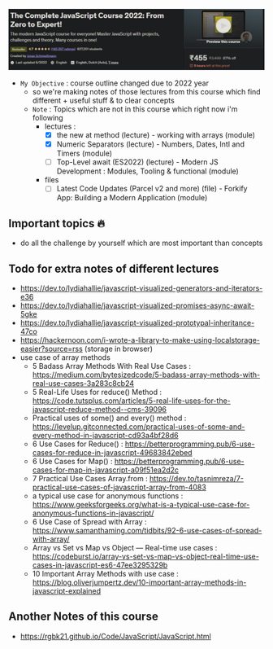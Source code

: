 ![Course Name](./banner.jpg)

- `My Objective` : course outline changed due to 2022 year
    - so we're making notes of those lectures from this course which find different + useful stuff & to clear concepts
    - `Note` : Topics which are not in this course which right now i'm following 
        - lectures : 
            - [x] the new at method (lecture) - working with arrays (module) 
            - [x] Numeric Separators (lecture) - Numbers, Dates, Intl and Timers (module) 
            - [ ] Top-Level await (ES2022) (lecture) - Modern JS Development : Modules, Tooling & functional (module)
        - files
            - [ ] Latest Code Updates (Parcel v2 and more) (file) - Forkify App: Building a Modern Application (module)

## Important topics 🔥 

- do all the challenge by yourself which are most important than concepts 

## Todo for extra notes of different lectures

- https://dev.to/lydiahallie/javascript-visualized-generators-and-iterators-e36
- https://dev.to/lydiahallie/javascript-visualized-promises-async-await-5gke
- https://dev.to/lydiahallie/javascript-visualized-prototypal-inheritance-47co
- https://hackernoon.com/i-wrote-a-library-to-make-using-localstorage-easier?source=rss (storage in browser)
- use case of array methods 
    - 5 Badass Array Methods With Real Use Cases : https://medium.com/bytesizedcode/5-badass-array-methods-with-real-use-cases-3a283c8cb24
    - 5 Real-Life Uses for reduce() Method : https://code.tutsplus.com/articles/5-real-life-uses-for-the-javascript-reduce-method--cms-39096
    - Practical uses of some() and every() method : https://levelup.gitconnected.com/practical-uses-of-some-and-every-method-in-javascript-cd93a4bf28d6
    - 6 Use Cases for Reduce() : https://betterprogramming.pub/6-use-cases-for-reduce-in-javascript-49683842ebed
    - 6 Use Cases for Map() : https://betterprogramming.pub/6-use-cases-for-map-in-javascript-a09f51ea2d2c
    - 7 Practical Use Cases Array.from : https://dev.to/tasnimreza/7-practical-use-cases-of-javascript-array-from-4083
    - a typical use case for anonymous functions : https://www.geeksforgeeks.org/what-is-a-typical-use-case-for-anonymous-functions-in-javascript/
    - 6 Use Case of Spread with Array : https://www.samanthaming.com/tidbits/92-6-use-cases-of-spread-with-array/
    - Array vs Set vs Map vs Object — Real-time use cases : https://codeburst.io/array-vs-set-vs-map-vs-object-real-time-use-cases-in-javascript-es6-47ee3295329b
    - 10 Important Array Methods with use case : https://blog.oliverjumpertz.dev/10-important-array-methods-in-javascript-explained

## Another Notes of this course 

- https://rgbk21.github.io/Code/JavaScript/JavaScript.html
